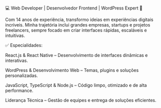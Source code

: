 💻 Web Developer | Desenvolvedor Frontend | WordPress Expert 🚀

Com 14 anos de experiência, transformo ideias em experiências digitais incríveis. Minha trajetória inclui grandes empresas, startups e projetos freelancers, sempre focado em criar interfaces rápidas, escaláveis e intuitivas.

✅ Especialidades:

React.js & React Native – Desenvolvimento de interfaces dinâmicas e interativas.

WordPress & Desenvolvimento Web – Temas, plugins e soluções personalizadas.

JavaScript, TypeScript & Node.js – Código limpo, otimizado e de alta performance.

Liderança Técnica – Gestão de equipes e entrega de soluções eficientes.
